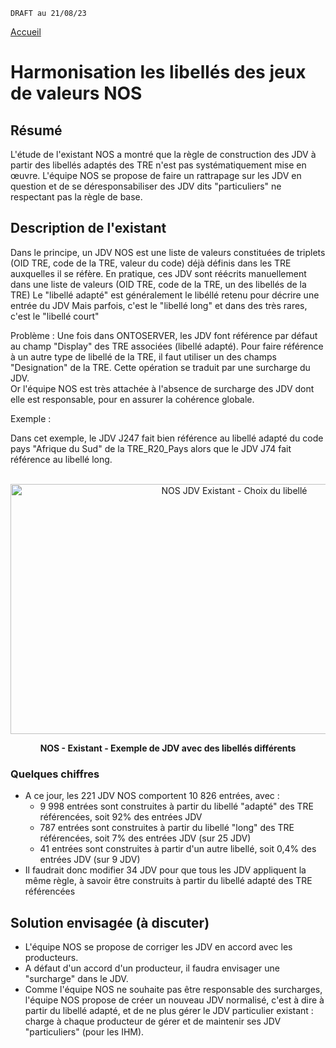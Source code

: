 
`DRAFT au 21/08/23 `

[Accueil](ANS_MOS_NOS_MigrationNOSversSMTT0_00_accueil.md)

# Harmonisation les libellés des jeux de valeurs NOS

## Résumé
L'étude de l'existant NOS a montré que la règle de construction des JDV à partir des libellés adaptés des TRE n'est pas systématiquement mise en œuvre. L'équipe NOS se propose de faire un rattrapage sur les JDV en question et de se déresponsabiliser des JDV dits "particuliers" ne respectant pas la règle de base.


## Description de l'existant

Dans le principe, un JDV NOS est une liste de valeurs constituées de triplets (OID TRE, code de la TRE, valeur du code) déjà définis dans les TRE auxquelles il se réfère.
En pratique, ces JDV sont réécrits manuellement dans une liste de valeurs (OID TRE, code de la TRE, un des libellés de la TRE)
Le "libellé adapté" est généralement le libéllé retenu pour décrire une entrée du JDV
Mais parfois, c'est le "libellé long" et dans des très rares, c'est le "libellé court"

Problème : Une fois dans ONTOSERVER, les JDV font référence par défaut au champ "Display" des TRE associées (libellé adapté). Pour faire référence à un autre type de libellé de la TRE, il faut utiliser un des champs "Designation" de la TRE. Cette opération se traduit par une surcharge du JDV.  
Or l'équipe NOS est très attachée à l'absence de surcharge des JDV dont elle est responsable, pour en assurer la cohérence globale.

Exemple : 

Dans cet exemple, le JDV J247 fait bien référence au libellé adapté du code pays "Afrique du Sud" de la TRE_R20_Pays alors que le JDV J74 fait référence au libellé long.

<br>
<center><img src="images/NOS_MiseEnQualiteDesLibellesDesJDV.jpg" alt="NOS JDV Existant - Choix du libellé " width=700 height=400/>

<b>NOS - Existant - Exemple de JDV avec des libellés différents </b>
</center>


### Quelques chiffres 

- A ce jour, les 221 JDV NOS comportent 10 826 entrées, avec : 
    - 9 998 entrées sont construites à partir du libellé "adapté" des TRE référencées, soit 92% des entrées JDV 
    - 787 entrées sont construites à partir du libellé "long" des TRE référencées, soit 7% des entrées JDV (sur 25 JDV)	
    - 41 entrées sont construites à partir d'un autre libellé, soit 0,4% des entrées JDV (sur 9 JDV)
- Il faudrait donc modifier 34 JDV pour que tous les JDV appliquent la même règle, à savoir être construits à partir du libellé adapté des TRE référencées
		

## Solution envisagée (à discuter)

- L'équipe NOS se propose de corriger les JDV en accord avec les producteurs.
- A défaut d'un accord d'un producteur, il faudra envisager une "surcharge" dans le JDV. 
- Comme l'équipe NOS ne souhaite pas être responsable des surcharges, l'équipe NOS propose de créer un nouveau JDV normalisé, c'est à dire à partir du libellé adapté, et de ne plus gérer le JDV particulier existant :  charge à chaque producteur de gérer et de maintenir ses JDV "particuliers" (pour les IHM).


